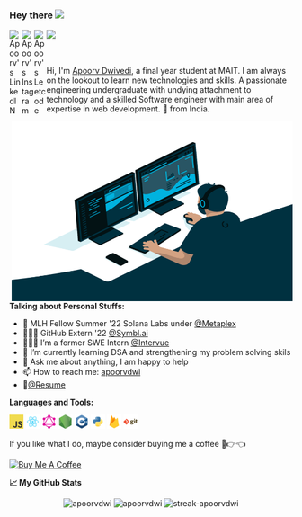 ### Hey there <img src="https://media.giphy.com/media/hvRJCLFzcasrR4ia7z/giphy.gif" width="25px">

<a href="https://www.linkedin.com/in/apoorvdwi/">
  <img align="left" alt="Apoorv's LinkedIN" width="22px" src="https://raw.githubusercontent.com/peterthehan/peterthehan/master/assets/linkedin.svg" />
</a>

<a href="https://www.instagram.com/apoorv_dwi2506/">
  <img align="left" alt="Apoorv's Instagram" width="22px" src="https://api.iconify.design/akar-icons/instagram-fill.svg?color=white" />
</a>

<a href="https://leetcode.com/apoorvd14/">
  <img align="left" alt="Apoorv's Leetcode" width="22px" src="https://api.iconify.design/simple-icons/leetcode.svg?color=white" />
</a>

![](https://visitor-badge.glitch.me/badge?page_id=apoorvdwi.apoorvdwi)

<br />

Hi, I'm [Apoorv Dwivedi](https://apoorvdwivedi.live), a final year student at MAIT. I am always on the lookout to learn new technologies and skills. A passionate engineering undergraduate with undying attachment to technology and a skilled Software engineer with main area of expertise in web development. 🚀 from India.

  <img align="right" alt="GIF" src="https://github.com/apoorvdwi/apoorvdwi/blob/master/code.gif?raw=true" width="500" height="320" />
  
**Talking about Personal Stuffs:**

- 🌅 MLH Fellow Summer '22 Solana Labs under [@Metaplex](https://www.metaplex.com/)
- 👨🏽‍💻 GitHub Extern '22 [@Symbl.ai](https://symbl.ai/)
- 👨🏽‍💻 I’m a former SWE Intern [@Intervue](https://www.intervue.io)
- 🌱 I’m currently learning DSA and strengthening my problem solving skils
- 💬 Ask me about anything, I am happy to help
- 📫 How to reach me: [apoorvdwi](https://www.linkedin.com/in/apoorvdwi/)
- 📝[@Resume](https://drive.google.com/file/d/1LwWLEih_UPKxjtZQmQf1zwFVpE1_1hC-/view)

**Languages and Tools:**  

<code><img height="25" src="https://raw.githubusercontent.com/github/explore/80688e429a7d4ef2fca1e82350fe8e3517d3494d/topics/javascript/javascript.png"></code>
<code><img height="25" src="https://raw.githubusercontent.com/github/explore/80688e429a7d4ef2fca1e82350fe8e3517d3494d/topics/react/react.png"></code>
<code><img height="25" src="https://raw.githubusercontent.com/github/explore/5c058a388828bb5fde0bcafd4bc867b5bb3f26f3/topics/graphql/graphql.png"></code>
<code><img height="25" src="https://raw.githubusercontent.com/github/explore/80688e429a7d4ef2fca1e82350fe8e3517d3494d/topics/nodejs/nodejs.png"></code>
<code><img height="25" src="https://raw.githubusercontent.com/github/explore/80688e429a7d4ef2fca1e82350fe8e3517d3494d/topics/cpp/cpp.png"></code>
<code><img height="25" src="https://raw.githubusercontent.com/github/explore/80688e429a7d4ef2fca1e82350fe8e3517d3494d/topics/python/python.png"></code>
<code><img height="25" src="https://raw.githubusercontent.com/github/explore/80688e429a7d4ef2fca1e82350fe8e3517d3494d/topics/firebase/firebase.png"></code>
<code><img height="25" src="https://raw.githubusercontent.com/github/explore/80688e429a7d4ef2fca1e82350fe8e3517d3494d/topics/git/git.png"></code>


If you like what I do, maybe consider buying me a coffee 🥺👉👈

<a href="https://www.buymeacoffee.com/apoorvdwi" target="_blank"><img src="https://cdn.buymeacoffee.com/buttons/v2/default-red.png" alt="Buy Me A Coffee" width ="150px" ></a>

**📈 My GitHub Stats**


<div align="center">
  <img height="180px" src="https://github-readme-stats.vercel.app/api?username=apoorvdwi&show_icons=true&theme=gotham" alt="apoorvdwi" />  
  <img height="180px" src="https://github-readme-stats.vercel.app/api/top-langs/?username=apoorvdwi&layout=compact&show_icons=true&theme=gotham&hide=jupyter%20notebook" alt="apoorvdwi" />
  <img height="180px" src="http://github-readme-streak-stats.herokuapp.com?user=apoorvdwi&theme=gotham&hide_border=false&date_format=M%20j%5B%2C%20Y%5D" alt="streak-apoorvdwi" />
</div>

